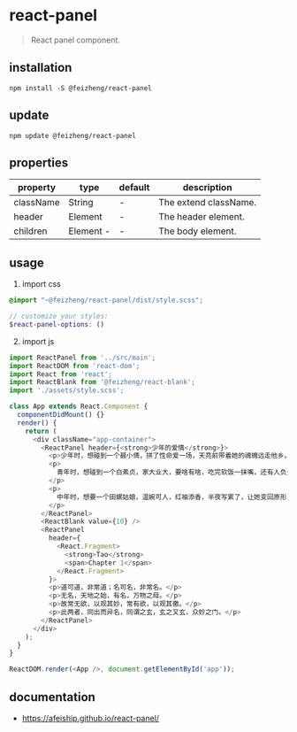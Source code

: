 # react-panel
> React panel component.

## installation
```shell
npm install -S @feizheng/react-panel
```

## update
```shell
npm update @feizheng/react-panel
```

## properties
| property  | type      | default | description           |
| --------- | --------- | ------- | --------------------- |
| className | String    | -       | The extend className. |
| header    | Element   | -       | The header element.   |
| children  | Element - | -       | The body element.     |

## usage
1. import css
  ```scss
  @import "~@feizheng/react-panel/dist/style.scss";

  // customize your styles:
  $react-panel-options: ()
  ```
2. import js
  ```js
  import ReactPanel from '../src/main';
  import ReactDOM from 'react-dom';
  import React from 'react';
  import ReactBlank from '@feizheng/react-blank';
  import './assets/style.scss';

  class App extends React.Component {
    componentDidMount() {}
    render() {
      return (
        <div className="app-container">
          <ReactPanel header={<strong>少年的爱情</strong>}>
            <p>少年时，想碰到一个聂小倩，拼了性命爱一场，天亮前带着她的魂魄远走他乡。</p>
            <p>
              青年时，想碰到一个白素贞，家大业大，要啥有啥，吃完软饭一抹嘴，还有人负责把她关进雷峰塔。
            </p>
            <p>
              中年时，想要一个田螺姑娘，温婉可人，红袖添香，半夜写累了，让她变回原形，加干辣椒、花椒、姜、蒜片爆炒，淋入香油，起锅装盘。
            </p>
          </ReactPanel>
          <ReactBlank value={10} />
          <ReactPanel
            header={
              <React.Fragment>
                <strong>Tao</strong>
                <span>Chapter 1</span>
              </React.Fragment>
            }>
            <p>道可道，非常道；名可名，非常名。</p>
            <p>无名，天地之始，有名，万物之母。</p>
            <p>故常无欲，以观其妙，常有欲，以观其徼。</p>
            <p>此两者，同出而异名，同谓之玄，玄之又玄，众妙之门。</p>
          </ReactPanel>
        </div>
      );
    }
  }

  ReactDOM.render(<App />, document.getElementById('app'));

  ```

## documentation
- https://afeiship.github.io/react-panel/
